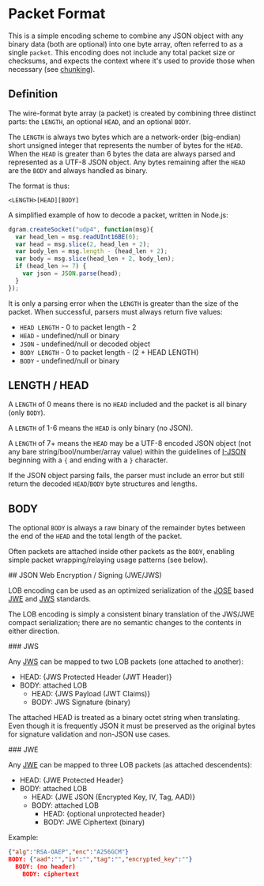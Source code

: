 # Packet Format

This is a simple encoding scheme to combine any JSON object with any binary data (both are optional) into one byte array, often referred to as a single `packet`.  This encoding does not include any total packet size or checksums, and expects the context where it's used to provide those when necessary (see [chunking](chunking.md)).

## Definition

The wire-format byte array (a packet) is created by combining three distinct parts: the `LENGTH`, an optional `HEAD`, and an optional `BODY`.

The `LENGTH` is always two bytes which are a network-order (big-endian) short unsigned integer that represents the number of bytes for the `HEAD`.  When the `HEAD` is greater than 6 bytes the data are always parsed and represented as a UTF-8 JSON object.  Any bytes remaining after the `HEAD` are the `BODY` and always handled as binary.

The format is thus:

    <LENGTH>[HEAD][BODY]

A simplified example of how to decode a packet, written in Node.js:

```js
dgram.createSocket("udp4", function(msg){
  var head_len = msg.readUInt16BE(0);
  var head = msg.slice(2, head_len + 2);
  var body_len = msg.length - (head_len + 2);
  var body = msg.slice(head_len + 2, body_len);
  if (head_len >= 7) {
    var json = JSON.parse(head);
  }
});
```

It is only a parsing error when the `LENGTH` is greater than the size of the packet.  When successful, parsers must always return five values:

* `HEAD LENGTH` - 0 to packet length - 2
* `HEAD` - undefined/null or binary
* `JSON` - undefined/null or decoded object
* `BODY LENGTH` - 0 to packet length - (2 + HEAD LENGTH)
* `BODY` - undefined/null or binary


## LENGTH / HEAD

A `LENGTH` of 0 means there is no `HEAD` included and the packet is all binary (only `BODY`).

A `LENGTH` of 1-6 means the `HEAD` is only binary (no JSON).

A `LENGTH` of 7+ means the `HEAD` may be a UTF-8 encoded JSON object (not any bare string/bool/number/array value) within the guidelines of [I-JSON](https://datatracker.ietf.org/doc/draft-ietf-json-i-json/?include_text=1) beginning with a `{` and ending with a `}` character.

If the JSON object parsing fails, the parser must include an error but still return the decoded `HEAD`/`BODY` byte structures and lengths.

## BODY

The optional `BODY` is always a raw binary of the remainder bytes between the end of the `HEAD` and the total length of the packet. 

Often packets are attached inside other packets as the `BODY`, enabling simple packet wrapping/relaying usage patterns (see below).

<a name="jose" />
## JSON Web Encryption / Signing (JWE/JWS)

LOB encoding can be used as an optimized serialization of the [JOSE](https://datatracker.ietf.org/wg/jose/charter/) based [JWE](https://tools.ietf.org/html/draft-ietf-jose-json-web-encryption-40)  and [JWS](https://tools.ietf.org/html/draft-ietf-jose-json-web-signature-41) standards.

The LOB encoding is simply a consistent binary translation of the JWS/JWE compact serialization; there are no semantic changes to the contents in either direction.

<a name="jws" />
### JWS

Any [JWS](https://tools.ietf.org/html/draft-ietf-jose-json-web-signature-41) can be mapped to two LOB packets (one attached to another):

* HEAD: {JWS Protected Header (JWT Header)}
* BODY: attached LOB
  * HEAD: {JWS Payload (JWT Claims)}
  * BODY: JWS Signature (binary)

The attached HEAD is treated as a binary octet string when translating. Even though it is frequently JSON it must be preserved as the original bytes for signature validation and non-JSON use cases.

<a name="jwe" />
### JWE

Any [JWE](https://tools.ietf.org/html/draft-ietf-jose-json-web-encryption-40) can be mapped to three LOB packets (as attached descendents):

* HEAD: {JWE Protected Header}
* BODY: attached LOB
  * HEAD: {JWE JSON (Encrypted Key, IV, Tag, AAD)}
  * BODY: attached LOB
    * HEAD: {optional unprotected header}
    * BODY: JWE Ciphertext (binary)

Example:

```json
{"alg":"RSA-OAEP","enc":"A256GCM"}
BODY: {"aad":"","iv":"","tag":"","encrypted_key":""}
  BODY: (no header)
    BODY: ciphertext
```


